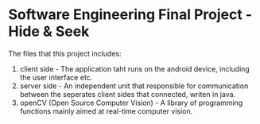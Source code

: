 # Software Engineering Final Project - Hide & Seek

The files that this project includes:

1. client side - The application taht runs on the android device, including the user interface etc.
2. server side - An independent unit that responsible for communication between the seperates client sides that connected, writen in java.
3. openCV (Open Source Computer Vision) - A library of programming functions mainly aimed at real-time computer vision.

